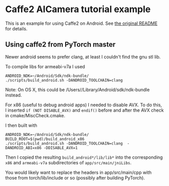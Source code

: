 # Caffe2 AICamera tutorial example

This is an example for using Caffe2 on Android. See [the original README](README.orig.md) for details.

## Using caffe2 from PyTorch master

Newer android seems to prefer clang, at least I couldn't find the gnu stl lib.

To compile libs for armeabi-v7a I used
```
ANDROID_NDK=~/Android/Sdk/ndk-bundle/ 
./scripts/build_android.sh -DANDROID_TOOLCHAIN=clang
```

Note: On OS X, this could be /Users/<username>/Library/Android/sdk/ndk-bundle instead.

For x86 (useful to debug android apps) I needed to disable AVX. To do this, I inserted `if (NOT DISABLE_AVX)` and `endif()` before and after the AVX check in cmake/MiscCheck.cmake.

I then built with
```
ANDROID_NDK=~/Android/Sdk/ndk-bundle/ BUILD_ROOT=$(pwd)/build_android_x86   
./scripts/build_android.sh -DANDROID_TOOLCHAIN=clang  -DANDROID_ABI=x86 -DDISABLE_AVX=1
```

Then I copied the resulting `build_android*/lib/lib*` into the corresponding `x86` and `armeabi-v7a` subdirectories of `app/src/main/jniLibs`.

You would likely want to replace the headers in app/src/main/cpp with those from torch/lib/include or so (possibly after building PyTorch).

